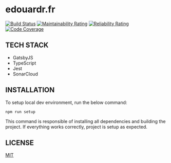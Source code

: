 # edouardr.fr

<!-- prettier-ignore-start -->
[![Build Status][build-badge]][build]
[![Maintainability Rating][maintainability-rating-badge]][maintainability-rating]
[![Reliability Rating][reliability-rating-badge]][reliability-rating]
[![Code Coverage][coverage-badge]][coverage]
<!-- prettier-ignore-end -->

## TECH STACK

- GatsbyJS
- TypeScript
- Jest
- SonarCloud

## INSTALLATION

To setup local dev environment, run the below command:

```
npm run setup
```

This command is responsible of installing all dependencies and building the
project. If everything works correctly, project is setup as expected.

## LICENSE

[MIT](LICENSE)

<!-- prettier-ignore-start -->
[build-badge]: https://travis-ci.com/edouardr/edouardr.fr.svg?branch=master
[build]: https://travis-ci.com/edouardr/edouardr.fr
[coverage-badge]: https://sonarcloud.io/api/project_badges/measure?project=edouardr_edouardr.fr&metric=coverage
[coverage]: https://sonarcloud.io/dashboard?id=edouardr_edouardr.fr
[maintainability-rating-badge]: https://sonarcloud.io/api/project_badges/measure?project=edouardr_edouardr.fr&metric=sqale_rating
[maintainability-rating]: https://sonarcloud.io/dashboard?id=edouardr_edouardr.fr
[reliability-rating-badge]: https://sonarcloud.io/api/project_badges/measure?project=edouardr_edouardr.fr&metric=reliability_rating
[reliability-rating]: https://sonarcloud.io/dashboard?id=edouardr_edouardr.fr
<!-- prettier-ignore-end -->
